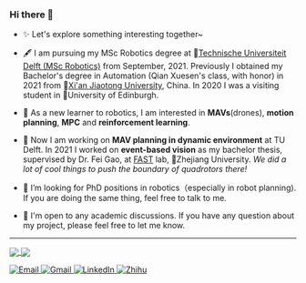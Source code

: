 ### Hi there 👋

<!--
**edmundwsy/edmundwsy** is a ✨ _special_ ✨ repository because its `README.md` (this file) appears on your GitHub profile.

Here are some ideas to get you started:

- 🔭 I’m currently s on ...
- 🌱 I’m currently learning ...
- 👯 I’m looking to collaborate on ...
- 🤔 I’m looking for help with ...
- 💬 Ask me about ...
- 📫 How to reach me: ...
- 😄 Pronouns: ...
- ⚡ Fun fact: ...
-->
- ✨ Let's explore something interesting together~
- 🖋️ I am pursuing my MSc Robotics degree at 🏫️[Technische Universiteit Delft (MSc Robotics)](https://www.tudelft.nl/onderwijs/opleidingen/masters/rb/msc-robotics/) from September, 2021. Previously I obtained my Bachelor's degree in Automation (Qian Xuesen's class, with honor) in 2021 from 🏫️[Xi'an Jiaotong University](http://en.xjtu.edu.cn/), China. In 2020 I was a visiting student in 🏫️University of Edinburgh.

- 🌱 As a new learner to robotics, I am interested in **MAVs**(drones), **motion planning**, **MPC** and **reinforcement learning**.
- 🔭 Now I am working on **MAV planning in dynamic environment** at TU Delft.  In 2021 I worked on **event-based vision** as my bachelor thesis, supervised by Dr. Fei Gao, at [FAST](http://www.zju-fast.com/) lab, 🏫️Zhejiang University. *We did a lot of cool things to push the boundary of quadrotors there!*
- 🤔 I’m looking for PhD positions in robotics（especially in robot planning). If you are doing the same thing, feel free to talk to me. 
- 💬 I'm open to any academic discussions. If you have any question about my project, please feel free to let me know. 


<!-- ### Highlights -->

<!-- Here are some robotics projects I'd like to show you! -->


<!-- | [Fast-Dynamic-Vision](https://github.com/ZJU-FAST-Lab/FAST-Dynamic-Vision) | <img src="./figs/fast-dv.gif" alt="fast-dv" width=400 />  |
|---|---|
|[k-PRM planner](https://github.com/edmundwsy/RO47005-PDM-Final)  | <img src="./figs/kprm.gif" alt="kprm" width=400 /> |
|[RAST corridor planning](https://github.com/edmundwsy/RAST_corridor_planning ) | <img src="./figs/rast.gif" alt="rast" width=400 /> | -->

---
<a href="https://github.com/edmundwsy">
  <img align="center" src="https://github-readme-stats.vercel.app/api?username=edmundwsy&hide_rank=true&count_private=true&show_icons=true&theme=swift&show_icons=true&hide=prs" />
</a>
<a href="https://github.com/edmundwsy">
  <img align="center" src="https://github-readme-stats.vercel.app/api/top-langs/?username=edmundwsy&hide=javascript,html,cmake,tex&layout=compact&theme=swift" />
</a>

<!-- 
![Siyuan's github stats](https://github-readme-stats.vercel.app/api?username=edmundwsy&count_private=true&show_icons=true&hide=prs,contribs&theme=swift)
![Top Langs](https://github-readme-stats.vercel.app/api/top-langs/?username=edmundwsy&hide=javascript,html,cmake,tex&layout=compact&theme=swift)
![wakatime stats](https://github-readme-stats.vercel.app/api/wakatime?username=edmundwsy)
 -->
 
<!--  ![wakatime stats](https://github-readme-stats.vercel.app/api/wakatime?username=edmundwsy&layout=compact&theme=swift) -->
 
<a href="mailto:edmundwsy@outlook.com" target="_blank"><img alt="Email" src="https://img.shields.io/badge/Microsoft_Outlook-0078D4?style=for-the-badge&logo=microsoft-outlook&logoColor=white" />
<a href="mailto:siyuanwu99@gmail.com" target="_blank"><img alt="Gmail" src="https://img.shields.io/badge/Gmail-D14836?style=for-the-badge&logo=gmail&logoColor=white" />
<a href="https://www.linkedin.com/in/siyuanwu99/" target="_blank"><img alt="LinkedIn" src="https://img.shields.io/badge/linkedin-%230077B5.svg?&style=for-the-badge&logo=linkedin&logoColor=white" />
<a href="https://www.zhihu.com/people/eee-28-90" target="_blank"><img alt="Zhihu" src="https://img.shields.io/badge/%E7%9F%A5%E4%B9%8E-0079FF.svg?&style=for-the-badge&logo=zhihu&logoColor=white" />
  
